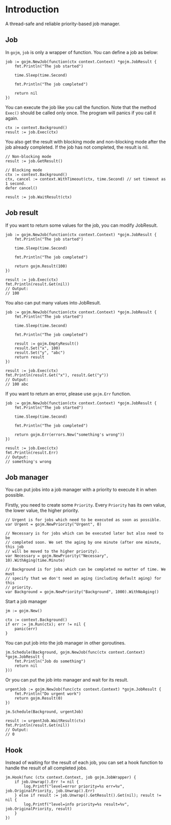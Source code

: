 # Introduction

A thread-safe and reliable priority-based job manager.

## Job

In `gojm`, `job` is only a wrapper of function. You can define a job as below:
```golang
job := gojm.NewJob(function(ctx context.Context) *gojm.JobResult {
    fmt.Println("The job started")

    time.Sleep(time.Second)

    fmt.Println("The job completed")

    return nil
})
```

You can execute the job like you call the function. Note that the method
`Exec()` should be called only once. The program will panics if you call it
again.

```golang
ctx := context.Background()
result := job.Exec(ctx)
```

You also get the result with blocking mode and non-blocking mode after the job
already completed. If the job has not completed, the result is nil.

```golang
// Non-blocking mode
result := job.GetResult()
```

```golang
// Blocking mode
ctx := context.Background()
ctx, cancel := context.WithTimeout(ctx, time.Second) // set timeout as 1 second.
defer cancel()

result := job.WaitResult(ctx)
```

## Job result

If you want to return some values for the job, you can modify JobResult.

```golang
job := gojm.NewJob(function(ctx context.Context) *gojm.JobResult {
    fmt.Println("The job started")

    time.Sleep(time.Second)

    fmt.Println("The job completed")

    return gojm.Result(100)
})

result := job.Exec(ctx)
fmt.Println(result.Get(nil))
// Output:
// 100
```

You also can put many values into JobResult.

```golang
job := gojm.NewJob(function(ctx context.Context) *gojm.JobResult {
    fmt.Println("The job started")

    time.Sleep(time.Second)

    fmt.Println("The job completed")

    result := gojm.EmptyResult()
    result.Set("x", 100)
    result.Set("y", "abc")
    return result
})

result := job.Exec(ctx)
fmt.Println(result.Get("x"), result.Get("y"))
// Output:
// 100 abc
```

If you want to return an error, please use `gojm.Err` function.

```golang
job := gojm.NewJob(function(ctx context.Context) *gojm.JobResult {
    fmt.Println("The job started")

    time.Sleep(time.Second)

    fmt.Println("The job completed")

    return gojm.Err(errors.New("something's wrong"))
})

result := job.Exec(ctx)
fmt.Println(result.Err)
// Output:
// something's wrong
```

## Job manager

You can put jobs into a job manager with a priority to execute it in when
possible.

Firstly, you need to create some `Priority`. Every `Priority` has its own value,
the lower value, the higher priority.

```golang
// Urgent is for jobs which need to be executed as soon as possible.
var Urgent = gojm.NewPriority("Urgent", 0)

// Necessary is for jobs which can be executed later but also need to be
// completed soon. We set the aging by one minute (after one minute, this job
// will be moved to the higher priority).
var Necessary = gojm.NewPriority("Necessary", 10).WithAging(time.Minute)

// Background is for jobs which can be completed no matter of time. We must
// specify that we don't need an aging (including default aging) for this
// priority.
var Background = gojm.NewPriority("Background", 1000).WithNoAging()
```

Start a job manager
```golang
jm := gojm.New()

ctx := context.Background()
if err := jm.Run(ctx); err != nil {
    panic(err)
}
```

You can put job into the job manager in other goroutines.
```golang
jm.Schedule(Background, gojm.NewJob(func(ctx context.Context) *gojm.JobResult {
    fmt.Println("Job do something")
    return nil
}))
```

Or you can put the job into manager and wait for its result.

```golang
urgentJob := gojm.NewJob(func(ctx context.Context) *gojm.JobResult {
    fmt.Println("Do urgent work")
    return gojm.Result(0)
})

jm.Schedule(Background, urgentJob)

result := urgentJob.WaitResult(ctx)
fmt.Println(result.Get(nil))
// Output:
// 0
```

## Hook

Instead of waiting for the result of each job, you can set a hook function to
handle the result of all completed jobs.

```golang
jm.Hook(func (ctx context.Context, job gojm.JobWrapper) {
    if job.Unwrap().Err != nil {
        log.Printf("level=error priority=%s err=%v", job.OriginalPriority, job.Unwrap().Err)
    } else if result := job.Unwrap().GetResult().Get(nil); result != nil {
        log.Printf("level=info priority=%s result=%v", job.OriginalPriority, result)
    }
})
```
